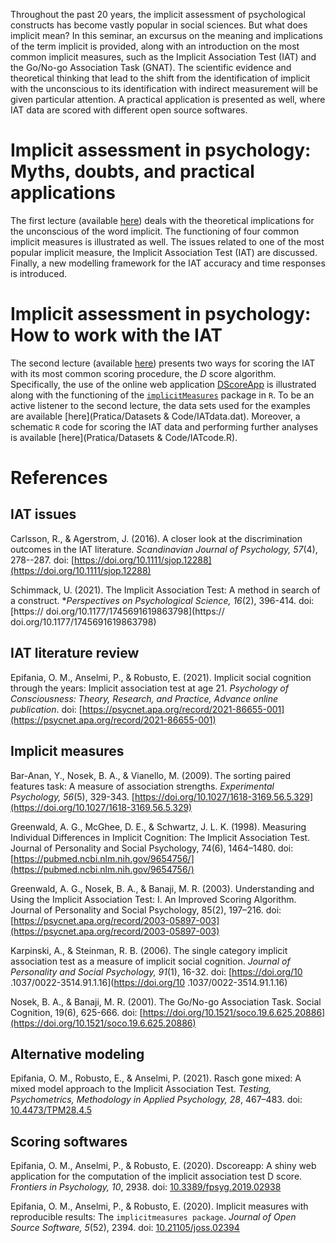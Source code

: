 Throughout the past 20 years, the implicit assessment of psychological constructs has become vastly popular in social sciences. But what does implicit mean? In this seminar, an excursus on the meaning and implications of the term implicit is provided, along with an introduction on the most common implicit measures, such as the Implicit Association Test (IAT) and the Go/No-go Association Task (GNAT). The scientific evidence and theoretical thinking that lead to the shift from the identification
of implicit with the unconscious to its identification with indirect measurement will be given particular attention. A practical application is presented as well, where IAT data are scored with different open source softwares.

# Implicit assessment in psychology: Myths, doubts, and practical applications

The first lecture (available [here](Introduzione/presentazione.pdf)) deals with the theoretical implications for the unconscious of the word implicit. 
The functioning of four common implicit measures is illustrated as well. 
The issues related to one of the most popular implicit measure, the Implicit Association Test (IAT) are discussed. Finally, a new modelling framework for the IAT accuracy and time responses is introduced. 

# Implicit assessment in psychology: How to work with the IAT

The second lecture (available [here](Pratica/evening.pdf)) presents two ways for scoring the IAT with its most common scoring procedure, the *D* score algorithm. Specifically, the use of the online web application [DScoreApp](https://fisppa.psy.unipd.it/DscoreApp/) is illustrated along with the functioning of the [`implicitMeasures`](https://cran.r-project.org/web/packages/implicitMeasures/index.html) package in `R`.
To be an active listener to the second lecture, the data sets used for the examples are available [here](Pratica/Datasets & Code/IATdata.dat). Moreover, a schematic `R` code for scoring the IAT data and performing further analyses is available [here](Pratica/Datasets & Code/IATcode.R). 

# References

## IAT issues

Carlsson, R., & Agerstrom, J. (2016). A closer look at the discrimination outcomes in
the IAT literature. *Scandinavian Journal of Psychology, 57*(4), 278--287. doi:
[https://doi.org/10.1111/sjop.12288](https://doi.org/10.1111/sjop.12288)

Schimmack, U. (2021). The Implicit Association Test: A method in search of a
construct. **Perspectives on Psychological Science, 16*(2), 396-414. doi: [https://
doi.org/10.1177/1745691619863798](https://
doi.org/10.1177/1745691619863798)

## IAT literature review

Epifania, O. M., Anselmi, P., & Robusto, E. (2021). Implicit social cognition through the years: Implicit association test at age 21. *Psychology of Consciousness: Theory, Research, and Practice, Advance online publication*. doi: [https://psycnet.apa.org/record/2021-86655-001](https://psycnet.apa.org/record/2021-86655-001)

## Implicit measures

Bar-Anan, Y., Nosek, B. A., & Vianello, M. (2009). The sorting paired features task: A measure of association strengths. *Experimental Psychology, 56*(5), 329-343.
[https://doi.org/10.1027/1618-3169.56.5.329](https://doi.org/10.1027/1618-3169.56.5.329)

Greenwald, A. G., McGhee, D. E., & Schwartz, J. L. K. (1998). Measuring Individual Differences in Implicit Cognition: The Implicit Association Test. Journal of Personality and Social Psychology, 74(6), 1464–1480. doi: [https://pubmed.ncbi.nlm.nih.gov/9654756/](https://pubmed.ncbi.nlm.nih.gov/9654756/)

Greenwald, A. G., Nosek, B. A., & Banaji, M. R. (2003). Understanding and Using the Implicit Association Test: I. An Improved Scoring Algorithm. Journal of Personality and Social Psychology, 85(2), 197–216. doi: [https://psycnet.apa.org/record/2003-05897-003](https://psycnet.apa.org/record/2003-05897-003)

Karpinski, A., & Steinman, R. B. (2006). The single category implicit association test as a measure of implicit social cognition. *Journal of Personality and Social Psychology, 91*(1), 16-32. doi: [https://doi.org/10 .1037/0022-3514.91.1.16](https://doi.org/10 .1037/0022-3514.91.1.16)

Nosek, B. A., & Banaji, M. R. (2001). The Go/No-go Association Task. Social Cognition, 19(6), 625-666. doi: [https://doi.org/10.1521/soco.19.6.625.20886](https://doi.org/10.1521/soco.19.6.625.20886)

## Alternative modeling 

Epifania, O. M., Robusto, E., & Anselmi, P. (2021). Rasch gone mixed: A mixed model approach to the Implicit Association Test. *Testing, Psychometrics, Methodology in Applied Psychology, 28*, 467–483. doi: [10.4473/TPM28.4.5](https://www.tpmap.org/rasch-gone-mixed-a-mixed-model-approach-to-the-implicit-association-test/)

## Scoring softwares

Epifania, O. M., Anselmi, P., & Robusto, E. (2020). Dscoreapp:
A shiny web application for the computation of the implicit association test D score. *Frontiers in Psychology, 10*, 2938. doi: [10.3389/fpsyg.2019.02938](https://www.frontiersin.org/articles/10.3389/fpsyg.2019.02938/full)

Epifania, O. M., Anselmi, P., & Robusto, E. (2020). Implicit
measures with reproducible results: The `implicitmeasures package`. *Journal of Open Source Software, 5*(52), 2394. doi: [10.21105/joss.02394](https://joss.theoj.org/papers/10.21105/joss.02394)
